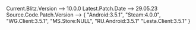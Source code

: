 Current.Blitz.Version --> 10.0.0
Latest.Patch.Date --> 29.05.23
Source.Code.Patch.Version --> {
								"Android:3.5.1",
								"Steam:4.0.0",
								"WG.Client:3.5.1",
								"MS.Store:NULL",
								"RU.Android:3.5.1"
								"Lesta.Client:3.5.1"
							  }
